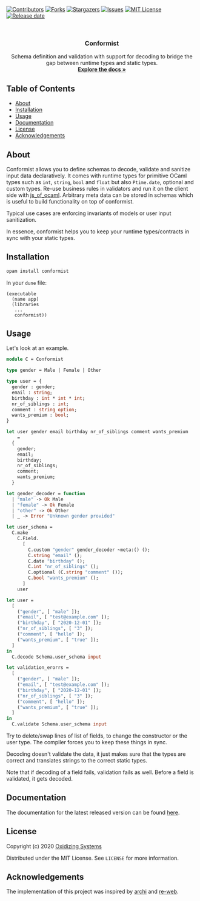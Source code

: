 [![Contributors][contributors-shield]][contributors-url]
[![Forks][forks-shield]][forks-url]
[![Stargazers][stars-shield]][stars-url]
[![Issues][issues-shield]][issues-url]
[![MIT License][license-shield]][license-url]
[![Release date][release-date]][release-date]


<br />
<p align="center">
  <!-- <a href="https://github.com/oxidizing/conformist"> -->
  <!--   <img src="images/logo.jpg" alt="Logo" width="400" height="240"> -->
  <!-- </a> -->
  <h3 align="center">Conformist</h3>

  <p align="center">
    Schema definition and validation with support for decoding to bridge the gap between runtime types and static types.
    <br />
    <a href="https://oxidizing.github.io/conformist/conformist/Conformist/index.html"><strong>Explore the docs »</strong></a>
  </p>
</p>

<!-- TABLE OF CONTENTS -->
## Table of Contents

* [About](#about)
* [Installation](#installation)
* [Usage](#usage)
* [Documentation](#documentation)
* [License](#license)
* [Acknowledgements](#acknowledgements)

## About

Conformist allows you to define schemas to decode, validate and sanitize input data declaratively. It comes with runtime types for primitive OCaml types such as `int`, `string`, `bool` and `float` but also `Ptime.date`, optional and custom types. Re-use business rules in validators and run it on the client side with [js_of_ocaml](https://github.com/ocsigen/js_of_ocaml/). Arbitrary meta data can be stored in schemas which is useful to build functionality on top of conformist.

Typical use cases are enforcing invariants of models or user input sanitization.

In essence, conformist helps you to keep your runtime types/contracts in sync with your static types.

## Installation

```sh
opam install conformist
```

In your `dune` file:

```
(executable
  (name app)
  (libraries
   ...
   conformist))
```

## Usage

Let's look at an example.

```ocaml
module C = Conformist

type gender = Male | Female | Other

type user = {
  gender : gender;
  email : string;
  birthday : int * int * int;
  nr_of_siblings : int;
  comment : string option;
  wants_premium : bool;
}

let user gender email birthday nr_of_siblings comment wants_premium
    =
  {
    gender;
    email;
    birthday;
    nr_of_siblings;
    comment;
    wants_premium;
  }

let gender_decoder = function
  | "male" -> Ok Male
  | "female" -> Ok Female
  | "other" -> Ok Other
  | _ -> Error "Unknown gender provided"

let user_schema =
  C.make
    C.Field.
      [
        C.custom "gender" gender_decoder ~meta:() ();
        C.string "email" ();
        C.date "birthday" ();
        C.int "nr_of_siblings" ();
        C.optional (C.string "comment" ());
        C.bool "wants_premium" ();
      ]
    user

let user =
  [
    ("gender", [ "male" ]);
    ("email", [ "test@example.com" ]);
    ("birthday", [ "2020-12-01" ]);
    ("nr_of_siblings", [ "3" ]);
    ("comment", [ "hello" ]);
    ("wants_premium", [ "true" ]);
  ]
in
  C.decode Schema.user_schema input

let validation_erorrs =
  [
    ("gender", [ "male" ]);
    ("email", [ "test@example.com" ]);
    ("birthday", [ "2020-12-01" ]);
    ("nr_of_siblings", [ "3" ]);
    ("comment", [ "hello" ]);
    ("wants_premium", [ "true" ]);
  ]
in
  C.validate Schema.user_schema input
```

Try to delete/swap lines of list of fields, to change the constructor or the user type. The compiler forces you to keep these things in sync.

Decoding doesn't validate the data, it just makes sure that the types are correct and translates strings to the correct static types.

Note that if decoding of a field fails, validation fails as well. Before a field is validated, it gets decoded.

## Documentation

The documentation for the latest released version can be found [here](https://oxidizing.github.io/conformist/conformist/Conformist/index.html).

## License

Copyright (c) 2020 [Oxidizing Systems](https://oxidizing.io/)

Distributed under the MIT License. See `LICENSE` for more information.

## Acknowledgements

The implementation of this project was inspired by [archi](https://github.com/anmonteiro/archi) and [re-web](https://github.com/yawaramin/re-web).

[contributors-shield]: https://img.shields.io/github/contributors/oxidizing/conformist.svg?style=flat-square
[contributors-url]: https://github.com/oxidizing/conformist/graphs/contributors
[forks-shield]: https://img.shields.io/github/forks/oxidizing/conformist.svg?style=flat-square
[forks-url]: https://github.com/oxidizing/conformist/network/members
[stars-shield]: https://img.shields.io/github/stars/oxidizing/conformist.svg?style=flat-square
[stars-url]: https://github.com/oxidizing/conformist/stargazers
[issues-shield]: https://img.shields.io/github/issues/oxidizing/conformist.svg?style=flat-square
[issues-url]: https://github.com/oxidizing/conformist/issues
[license-shield]: https://img.shields.io/github/license/oxidizing/conformist.svg?style=flat-square
[license-url]: https://github.com/oxidizing/conformist/blob/master/LICENSE.txt
[release-date]: https://img.shields.io/github/release-date/oxidizing/conformist
